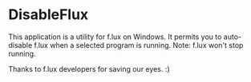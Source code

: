 # DisableFlux
This application is a utility for f.lux on Windows. It permits you to auto-disable f.lux when a selected program is running. Note: f.lux won't stop running.

Thanks to f.lux developers for saving our eyes. :)

